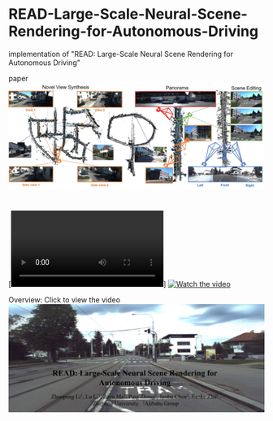 # READ-Large-Scale-Neural-Scene-Rendering-for-Autonomous-Driving
implementation of "READ:  Large-Scale Neural Scene Rendering for Autonomous Driving"

paper 
![contents](./image/main.jpg)
#
[![Watch the video](https://github.com/JOP-Lee/READ-Large-Scale-Neural-Scene-Rendering-for-Autonomous-Driving/tree/main/image/main.mp4)]
[![Watch the video](https://i.ytimg.com/an_webp/kC-bwky4e7Q/mqdefault_6s.webp?du=3000&sqp=CIDh7JMG&rs=AOn4CLAE5KzsOlrQzpZVB2DYJbC4UMOhGQ)](https://youtu.be/kC-bwky4e7Q)


Overview: 
Click to view the video
[![Watch the video](./image/video.png)](https://youtu.be/kC-bwky4e7Q)
